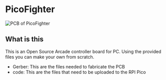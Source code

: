 # PicoFighter


![PCB of PicoFighter](https://user-images.githubusercontent.com/70444647/188205758-998ba5fb-a6e1-4088-87d7-60c524b26f58.png?raw=true "Picofighter PCB")

## What is this

This is an Open Source Arcade controller board for PC. Using the provided files you can make your own from scratch.

- Gerber: This are the files needed to fabricate the PCB
- code: This are the files that need to be uploaded to the RPI Pico
